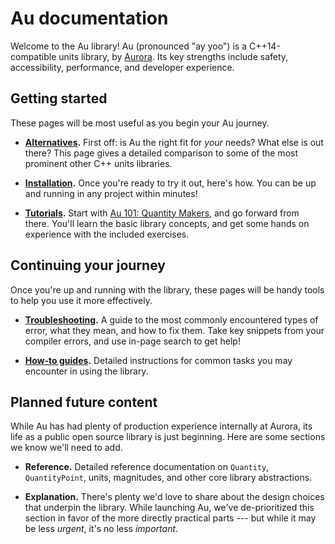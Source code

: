 # Au documentation

Welcome to the Au library!  Au (pronounced "ay yoo") is a C++14-compatible units library, by
[Aurora](https://aurora.tech/).  Its key strengths include safety, accessibility, performance, and
developer experience.

## Getting started

These pages will be most useful as you begin your Au journey.

- **[Alternatives](./alternatives/index.md).**  First off: is Au the right fit for _your_ needs?
  What else is out there?  This page gives a detailed comparison to some of the most prominent other
  C++ units libraries.

- **[Installation](./install.md).**  Once you're ready to try it out, here's how.  You can be up and
  running in any project within minutes!

- **[Tutorials](./tutorial/index.md).**  Start with [Au 101: Quantity
  Makers](./tutorial/101-quantity-makers.md), and go forward from there.  You'll learn the basic
  library concepts, and get some hands on experience with the included exercises.

## Continuing your journey

Once you're up and running with the library, these pages will be handy tools to help you use it more
effectively.

- **[Troubleshooting](./troubleshooting.md).**  A guide to the most commonly encountered types of
  error, what they mean, and how to fix them.  Take key snippets from your compiler errors, and
  use in-page search to get help!

- **[How-to guides](./howto/index.md).**  Detailed instructions for common tasks you may encounter
  in using the library.

## Planned future content

While Au has had plenty of production experience internally at Aurora, its life as a public open
source library is just beginning.  Here are some sections we know we'll need to add.

- **Reference.**  Detailed reference documentation on `Quantity`, `QuantityPoint`, units,
  magnitudes, and other core library abstractions.

- **Explanation.**  There's plenty we'd love to share about the design choices that underpin the
  library. While launching Au, we've de-prioritized this section in favor of the more directly
  practical parts --- but while it may be less _urgent_, it's no less _important_.
